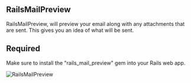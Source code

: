 ## RailsMailPreview

RailsMailPreview, will preview your email along with any attachments that are sent. This gives you an idea of what will be sent.

## Required

Make sure to install the "rails_mail_preview" gem into your Rails web app.


![RailsMailPreview](https://github.com/downloads/fernyb/RailsMailPreview/rails_mail_preview_screenshot.png)
